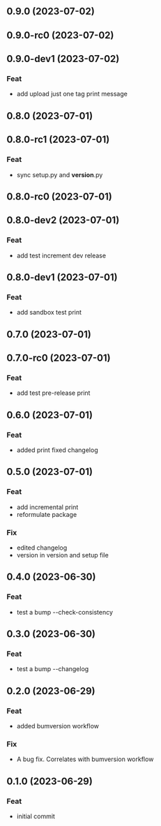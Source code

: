 ## 0.9.0 (2023-07-02)

## 0.9.0-rc0 (2023-07-02)

## 0.9.0-dev1 (2023-07-02)

### Feat

- add upload just one tag print message

## 0.8.0 (2023-07-01)

## 0.8.0-rc1 (2023-07-01)

### Feat

- sync setup.py and __version__.py

## 0.8.0-rc0 (2023-07-01)

## 0.8.0-dev2 (2023-07-01)

### Feat

- add test increment dev release

## 0.8.0-dev1 (2023-07-01)

### Feat

- add sandbox test print

## 0.7.0 (2023-07-01)

## 0.7.0-rc0 (2023-07-01)

### Feat

- add test pre-release print

## 0.6.0 (2023-07-01)

### Feat

- added print fixed changelog

## 0.5.0 (2023-07-01)

### Feat

- add incremental print
- reformulate package

### Fix

- edited changelog
- version in version and setup file

## 0.4.0 (2023-06-30)

### Feat

- test a bump --check-consistency

## 0.3.0 (2023-06-30)

### Feat

- test a bump --changelog

## 0.2.0 (2023-06-29)

### Feat

- added bumversion workflow

### Fix

- A bug fix. Correlates with bumversion workflow

## 0.1.0 (2023-06-29)

### Feat

- initial commit
